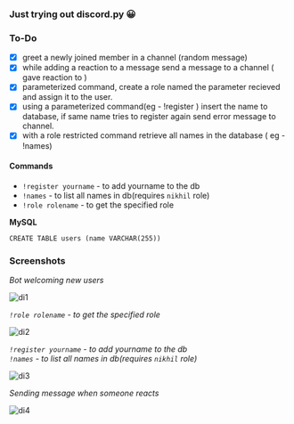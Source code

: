 ### Just trying out discord.py 😀

### To-Do
- [x] greet a newly joined member in a channel (random message)
- [x] while adding a reaction to a message send a message to a channel (<user> gave reaction to <user>)
- [x] parameterized command, create a role named the parameter recieved and assign it to the user.
- [x] using a parameterized command(eg - !register <name>) insert the name to database, if same name tries to register again send error message to channel.
- [x] with a role restricted command retrieve all names in the database ( eg - !names)

#### Commands
- `!register yourname` - to add yourname to the db
- `!names` - to list all names in db(requires `nikhil` role)
- `!role rolename` - to get the specified role  
 
**MySQL**
```
CREATE TABLE users (name VARCHAR(255))
```



### Screenshots
*Bot welcoming new users*
 
![di1](https://user-images.githubusercontent.com/57913645/140576146-1b40d59c-5830-4a13-942f-b758070b6772.jpg)
 
*`!role rolename` - to get the specified role*
 
![di2](https://user-images.githubusercontent.com/57913645/140576154-bf05fbf0-bf8a-45a4-841b-6733c48ecb74.jpg)
 
*`!register yourname` - to add yourname to the db*  
*`!names` - to list all names in db(requires `nikhil` role)*
 
![di3](https://user-images.githubusercontent.com/57913645/140576160-d6e851c4-4ea0-4aef-8688-b547413acbf5.jpg)
 
*Sending message when someone reacts*
 
![di4](https://user-images.githubusercontent.com/57913645/140576168-0e0538c4-9ca2-4717-bff6-a293cc99f9de.jpg)
